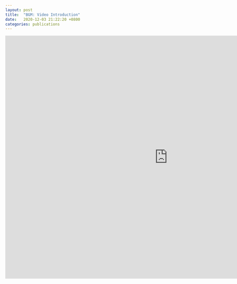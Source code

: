 ```yaml
---
layout: post
title:  "BGM: Video Introduction"
date:   2020-12-03 21:22:20 +0800
categories: publications
---
```


<!--
 * @Author: Conghao Wong
 * @Date: 2020-12-03 21:22:20
 * @LastEditors: Conghao Wong
 * @LastEditTime: 2020-12-03 21:34:18
 * @Description: file content
-->

<div align='center'>
<iframe width="1024" height="768" src="https://www.youtube-nocookie.com/embed/NK0e181Cgy0" frameborder="0" allow="accelerometer; autoplay; clipboard-write; encrypted-media; gyroscope; picture-in-picture" allowfullscreen></iframe>
</div>